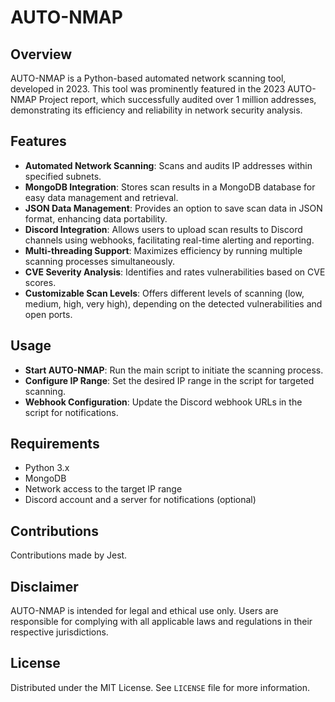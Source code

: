 # AUTO-NMAP

## Overview
AUTO-NMAP is a Python-based automated network scanning tool, developed in 2023. This tool was prominently featured in the 2023 AUTO-NMAP Project report, which successfully audited over 1 million addresses, demonstrating its efficiency and reliability in network security analysis.

## Features
- **Automated Network Scanning**: Scans and audits IP addresses within specified subnets.
- **MongoDB Integration**: Stores scan results in a MongoDB database for easy data management and retrieval.
- **JSON Data Management**: Provides an option to save scan data in JSON format, enhancing data portability.
- **Discord Integration**: Allows users to upload scan results to Discord channels using webhooks, facilitating real-time alerting and reporting.
- **Multi-threading Support**: Maximizes efficiency by running multiple scanning processes simultaneously.
- **CVE Severity Analysis**: Identifies and rates vulnerabilities based on CVE scores.
- **Customizable Scan Levels**: Offers different levels of scanning (low, medium, high, very high), depending on the detected vulnerabilities and open ports.

## Usage
- **Start AUTO-NMAP**: Run the main script to initiate the scanning process.
- **Configure IP Range**: Set the desired IP range in the script for targeted scanning.
- **Webhook Configuration**: Update the Discord webhook URLs in the script for notifications.

## Requirements
- Python 3.x
- MongoDB
- Network access to the target IP range
- Discord account and a server for notifications (optional)

## Contributions
Contributions made by Jest.

## Disclaimer
AUTO-NMAP is intended for legal and ethical use only. Users are responsible for complying with all applicable laws and regulations in their respective jurisdictions.

## License
Distributed under the MIT License. See `LICENSE` file for more information.
